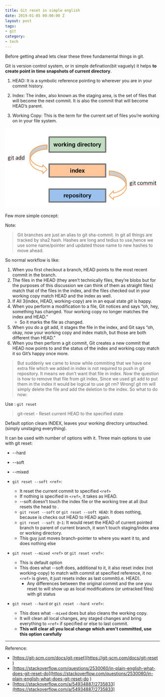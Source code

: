 ```yaml
---
title: Git reset in simple english
date: 2019-01-05 00:00:00 Z
layout: post
tags:
- git
category:
- tech
---
```


Before getting ahead lets clear these three fundamental things in git.

Git is version control system, or in simple defination(bit vaguely) it helps **to create point in time snapshots of current directory**.

1. HEAD: It is a symbolic reference pointing to wherever you are in your commit history.

2. Index: The index, also known as the staging area, is the set of files that will become the next commit. It is also the commit that will become HEAD’s parent.

3. Working Copy: This is the term for the current set of files you’re working on in your file system.


![git-working-directory](/static/img/tech/git-reset/git-working-directory.png)

Few more simple concept:

Note:
>  Git branches are just an alias to git sha-commit. In git all things are tracked by sha2 hash. Hashes are long and tedius to use,hence we use some name/pointer and updated those name to new hashes to move ahead.


So normal workflow is like:

1. When you first checkout a branch, HEAD points to the most recent commit in the branch. 
2. The files in the HEAD (they aren’t technically files, they’re blobs but for the purposes of this discussion we can think of them as straight files) match that of the files in the index, and the files checked out in your working copy match HEAD and the index as well.
3. If All 3(index, HEAD, working-copy) are in an equal state _git_ is happy.
4. When you perform a modification to a file, Git notices and says “oh, hey, something has changed. Your working copy no longer matches the index and HEAD.” 
    * So it marks the file as changed.
5. When you do a git add, it stages the file in the index, and Git says “oh, okay, now your working copy and index match, but those are both different than HEAD.”
6. When you then perform a git commit, Git creates a new commit that HEAD now points to and the status of the index and working copy match it so Git’s happy once more.


> But suddenly we came to know while commiting that we have one extra file which we added in index is not required to push in git repository. It means we don't want that file in index. Now the question is how to remove that file from git index, Since we used git add to put them in the index it would be logical to use git rm? Wrong! git rm will simply delete the file and add the deletion to the index. So what to do now:

Use : `git reset`

> git-reset - Reset current HEAD to the specified state

Default option clears INDEX, leaves your working directory untouched. (simply unstaging everything).

It can be used with number of options with it. Three main options to use with git reset: 
* --hard
* --soft 
* --mixed

* `git reset --soft <ref>`:
    * It reset the current commit to specified `<ref>`
    * If nothing is specified in `<ref>`, it takes as HEAD.
    * --soft doesn't touch the index file or the working tree at all (but resets the head to <commit>.
    * `git reset --soft` or `git reset --soft HEAD`: It does nothing, because is checks out HEAD to HEAD again.
    * `git reset --soft @~1`: It would reset the HEAD of current pointed branch to parent of current branch, it won't touch staging/index area or working directory.
    * This guy just moves branch-pointer to where you want it to, and does nothing else


* `git reset --mixed <ref>` or `git reset <ref>`: 
    * This is default option
    * This does what --soft does, additional to it, it also reset index (not working-copy) to match with commit at specified reference, it no `<ref>` is given, it just resets index as last commit(i.e. HEAD).
        *  Any differences between the original commit and the one you reset to will show up as local modifications (or untracked files) with git status


* `git reset --hard` or `git reset --hard <ref>`: 
    * This does what `--mixed` does but also cleans the working copy.
    * It will clean all local changes, any staged changes and bring everything to `<ref>` if specified or else to last commit.
    * **This will clear all you local change which aren't committed, use this option carefully**

---

Reference:
* [https://git-scm.com/docs/git-reset](https://git-scm.com/docs/git-reset
)
* [https://stackoverflow.com/questions/2530060/in-plain-english-what-does-git-reset-do](https://stackoverflow.com/questions/2530060/in-plain-english-what-does-git-reset-do
)
* [https://stackoverflow.com/a/54934887/2735833](https://stackoverflow.com/a/54934887/2735833)
